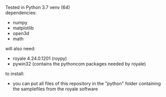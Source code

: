 Tested in Python 3.7 venv (64)\
dependencies:
- numpy
- matplotlib
- open3d
- math


will also need:
- royale 4.24.0.1201 (roypy)
- pywin32 (contains the pythoncom packages needed by royale)


to install:
- you can put all files of this repository in the "python" folder containing the samplefiles from the royale software